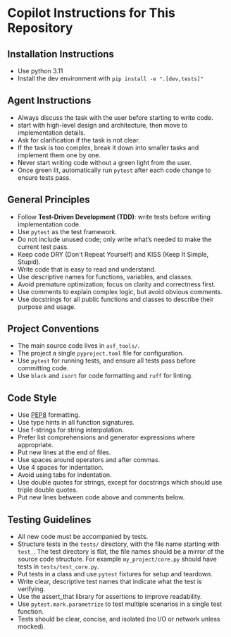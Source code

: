 # Copilot Instructions for This Repository

## Installation Instructions
- Use python 3.11
- Install the dev environment with `pip install -e ".[dev,tests]"`

## Agent Instructions
- Always discuss the task with the user before starting to write code.
- start with high-level design and architecture, then move to implementation details.
- Ask for clarification if the task is not clear.
- If the task is too complex, break it down into smaller tasks and implement them one by one.
- Never start writing code without a green light from the user.
- Once green lit, automatically run `pytest` after each code change to ensure tests pass.

## General Principles
- Follow **Test-Driven Development (TDD)**: write tests before writing implementation code.
- Use `pytest` as the test framework.
- Do not include unused code; only write what’s needed to make the current test pass.
- Keep code DRY (Don't Repeat Yourself) and KISS (Keep It Simple, Stupid).
- Write code that is easy to read and understand.
- Use descriptive names for functions, variables, and classes.
- Avoid premature optimization; focus on clarity and correctness first.
- Use comments to explain complex logic, but avoid obvious comments.
- Use docstrings for all public functions and classes to describe their purpose and usage.

## Project Conventions
- The main source code lives in `asf_tools/`.
- The project a single `pyproject.toml` file for configuration.
- Use `pytest` for running tests, and ensure all tests pass before committing code.
- Use `black` and `isort` for code formatting and `ruff` for linting.


## Code Style
- Use [PEP8](https://peps.python.org/pep-0008/) formatting.
- Use type hints in all function signatures.
- Use f-strings for string interpolation.
- Prefer list comprehensions and generator expressions where appropriate.
- Put new lines at the end of files.
- Use spaces around operators and after commas.
- Use 4 spaces for indentation.
- Avoid using tabs for indentation.
- Use double quotes for strings, except for docstrings which should use triple double quotes.
- Put new lines between code above and comments below.

## Testing Guidelines
- All new code must be accompanied by tests.
- Structure tests in the `tests/` directory, with the file name starting with `test_`. The test directory is flat, the file names should be a mirror of the source code structure. For example `my_project/core.py` should have tests in `tests/test_core.py`.
- Put tests in a class and use `pytest` fixtures for setup and teardown.
- Write clear, descriptive test names that indicate what the test is verifying.
- Use the assert_that library for assertions to improve readability.
- Use `pytest.mark.parametrize` to test multiple scenarios in a single test function.
- Tests should be clear, concise, and isolated (no I/O or network unless mocked).

